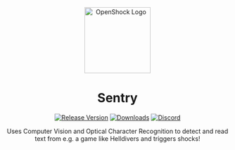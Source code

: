 <center><div align="center">

<img alt="OpenShock Logo" height="150px" width="150px" src="https://openshock.org/static/branding/IconSlowSpin.svg" />

<h1><b>Sentry</b></h1>

[![Release Version](https://img.shields.io/github/v/release/OpenShock/Sentry?style=for-the-badge&color=e14a6d)](https://github.com/OpenShock/Sentry/releases/latest)
[![Downloads](https://img.shields.io/github/downloads/OpenShock/Sentry/total?style=for-the-badge&color=e14a6d)](https://github.com/OpenShock/Sentry/releases/latest)
[![Discord](https://img.shields.io/discord/1078124408775901204?style=for-the-badge&color=e14a6d&label=OpenShock%20Discord&logo=discord)](https://openshock.net/discord)

Uses Computer Vision and Optical Character Recognition to detect and read text from e.g. a game like Helldivers and triggers shocks!

</div></center>

